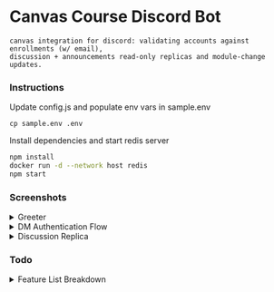 # Canvas Course Discord Bot

```
canvas integration for discord: validating accounts against enrollments (w/ email),
discussion + announcements read-only replicas and module-change updates. 
```

### Instructions

Update config.js and populate env vars in sample.env

```
cp sample.env .env
```

Install dependencies and start redis server

```bash
npm install
docker run -d --network host redis
npm start
```

### Screenshots

<details>
    <summary>
        Greeter
    </summary>

![Greeter](https://user-images.githubusercontent.com/39606633/124411629-40601580-dd90-11eb-9b8e-132b7ef592fc.png)

</details> 

<details>
    <summary>
          DM Authentication Flow
    </summary>


![image](https://user-images.githubusercontent.com/39606633/124411747-7c937600-dd90-11eb-9398-62e9f8c92622.png)


</details> 

<details>
    <summary>
        Discussion Replica
    </summary>


![image](https://user-images.githubusercontent.com/39606633/124411915-cb411000-dd90-11eb-85c9-069bc25c5318.png)


</details> 

### Todo
<details>
    <summary>Feature List Breakdown
    </summary>
    <p>
        
-   [x] Grant user the "subject:student|staff" role when they verify their enrolled student|staff email
-   [x] Track Canvas Discussion Forum
-   [x] Track Canvas Announcements
-   [x] Track enrolled student list
-   [x] Track Module Changes

    </p>
</details>


